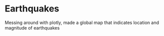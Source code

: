# Earthquakes
Messing around with plotly, made a global map that indicates location and magnitude of earthquakes
